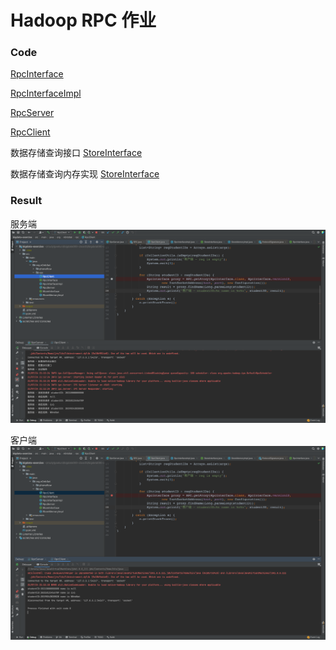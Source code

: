 # Hadoop RPC 作业

### Code


 [RpcInterface](../../bigdata-exercise/src/main/java/org/n0nb0at/rpc/RpcInterface.java)

 [RpcInterfaceImpl](../../bigdata-exercise/src/main/java/org/n0nb0at/rpc/RpcInterfaceImpl.java)

 [RpcServer](../../bigdata-exercise/src/main/java/org/n0nb0at/rpc/RpcServer.java)

 [RpcClient](../../bigdata-exercise/src/main/java/org/n0nb0at/rpc/RpcClient.java)

数据存储查询接口
 [StoreInterface](../../bigdata-exercise/src/main/java/org/n0nb0at/rpc/StoreInterface.java)

数据存储查询内存实现
 [StoreInterface](../../bigdata-exercise/src/main/java/org/n0nb0at/rpc/StoreInterface.java)

### Result

服务端
![Server](Server.png)

客户端
![Client](Client.png)

